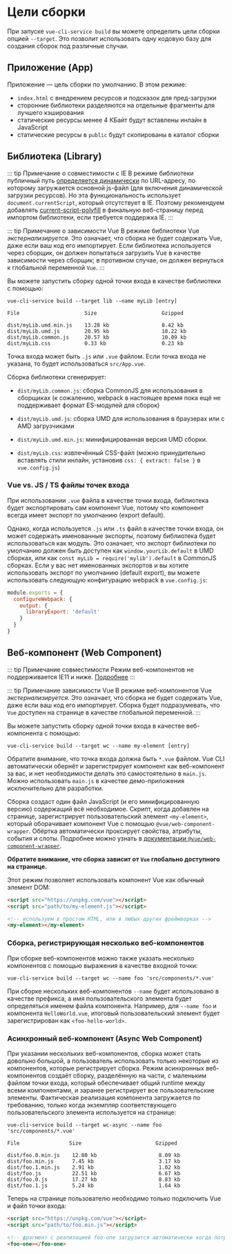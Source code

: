 # Цели сборки

При запуске `vue-cli-service build` вы можете определить цели сборки опцией `--target`. Это позволит использовать одну кодовую базу для создания сборок под различные случаи.

## Приложение (App)

Приложение — цель сборки по умолчанию. В этом режиме:

- `index.html` с внедрением ресурсов и подсказок для пред-загрузки
- сторонние библиотеки разделяются на отдельные фрагменты для лучшего кэширования
- статические ресурсы менее 4 КБайт будут вставлены инлайн в JavaScript
- статические ресурсы в `public` будут скопированы в каталог сборки

## Библиотека (Library)

::: tip Примечание о совместимости с IE
В режиме библиотеки публичный путь [определяется динамически](https://github.com/vuejs/vue-cli/blob/dev/packages/@svel/cli-service/lib/commands/build/setPublicPath.js) по URL-адресу, по которому загружается основной js-файл (для включения динамической загрузки ресурсов). Но эта функциональность использует `document.currentScript`, который отсутствует в IE. Поэтому рекомендуем добавлять [current-script-polyfill](https://www.npmjs.com/package/current-script-polyfill) в финальную веб-страницу перед импортом библиотеки, если требуется поддержка IE.
:::

::: tip Примечание о зависимости Vue
В режиме библиотеки Vue *экстернализируется*. Это означает, что сборка не будет содержать Vue, даже если ваш код его импортирует. Если библиотека используется через сборщик, он должен попытаться загрузить Vue в качестве зависимости через сборщик; в противном случае, он должен вернуться к глобальной переменной `Vue`.
:::

Вы можете запустить сборку одной точки входа в качестве библиотеки с помощью:

```
vue-cli-service build --target lib --name myLib [entry]
```

```
File                     Size                     Gzipped

dist/myLib.umd.min.js    13.28 kb                 8.42 kb
dist/myLib.umd.js        20.95 kb                 10.22 kb
dist/myLib.common.js     20.57 kb                 10.09 kb
dist/myLib.css           0.33 kb                  0.23 kb
```

Точка входа может быть `.js` или `.vue` файлом. Если точка входа не указана, то будет использоваться `src/App.vue`.

Сборка библиотеки сгенерирует:

- `dist/myLib.common.js`: сборка CommonJS для использования в сборщиках (к сожалению, webpack в настоящее время пока ещё не поддерживает формат ES-модулей для сборок)

- `dist/myLib.umd.js`: сборка UMD для использования в браузерах или с AMD загрузчиками

- `dist/myLib.umd.min.js`: минифицированная версия UMD сборки.

- `dist/myLib.css`: извлечённый CSS-файл (можно принудительно вставлять стили инлайн, установив `css: { extract: false }` в `vue.config.js`)

### Vue vs. JS / TS файлы точек входа

При использовании `.vue` файла в качестве точки входа, библиотека будет экспортировать сам компонент Vue, потому что компонент всегда имеет экспорт по умолчанию (export default).

Однако, когда используется `.js` или `.ts` файл в качестве точки входа, он может содержать именованные экспорты, поэтому библиотека будет использоваться как модуль. Это означает, что экспорт библиотеки по умолчанию должен быть доступен как `window.yourLib.default` в UMD сборках, или как `const myLib = require('mylib').default` в CommonJS сборках. Если у вас нет именованных экспортов и вы хотите использовать экспорт по умолчанию (default export), вы можете использовать следующую конфигурацию webpack в `vue.config.js`:

``` js
module.exports = {
  configureWebpack: {
    output: {
      libraryExport: 'default'
    }
  }
}
```

## Веб-компонент (Web Component)

::: tip Примечание совместимости
Режим веб-компонентов не поддерживается IE11 и ниже. [Подробнее](https://github.com/vuejs/vue-web-component-wrapper#compatibility)
:::

::: tip Примечание зависимости Vue
В режиме веб-компонентов Vue *экстернализируется.* Это означает, что сборка не будет содержать Vue, даже если ваш код его импортирует. Сборка будет подразумевать, что `Vue` доступен на странице в качестве глобальной переменной.
:::

Вы можете запустить сборку одной точки входа в качестве веб-компонента с помощью:

```
vue-cli-service build --target wc --name my-element [entry]
```

Обратите внимание, что точка входа должна быть `*.vue` файлом. Vue CLI автоматически обернёт и зарегистрирует компонент как веб-компонент за вас, и нет необходимости делать это самостоятельно в `main.js`. Можно использовать `main.js` в качестве демо-приложения исключительно для разработки.

Сборка создаст один файл JavaScript (и его минифицированную версию) содержащий всё необходимое. Скрипт, когда добавлен на странице, зарегистрирует пользовательский элемент `<my-element>`, который оборачивает компонент Vue с помощью `@vue/web-component-wrapper`. Обёртка автоматически проксирует свойства, атрибуты, события и слоты. Подробнее можно узнать в [документации `@vue/web-component-wrapper`](https://github.com/vuejs/vue-web-component-wrapper).

**Обратите внимание, что сборка зависит от `Vue` глобально доступного на странице.**

Этот режим позволяет использовать компонент Vue как обычный элемент DOM:

``` html
<script src="https://unpkg.com/vue"></script>
<script src="path/to/my-element.js"></script>

<!-- используем в простом HTML, или в любых других фреймворках -->
<my-element></my-element>
```

### Сборка, регистрирующая несколько веб-компонентов

При сборке веб-компонентов можно также указать несколько компонентов с помощью выражения в качестве входной точки:

```
vue-cli-service build --target wc --name foo 'src/components/*.vue'
```

При сборке нескольких веб-компонентов `--name` будет использовано в качестве префикса, а имя пользовательского элемента будет определяться именем файла компонента. Например, для `--name foo` и компонента `HelloWorld.vue`, итоговый пользовательский элемент будет зарегистрирован как `<foo-hello-world>`.

### Асинхронный веб-компонент (Async Web Component)

При указании нескольких веб-компонентов, сборка может стать довольно большой, а пользователь использовать только некоторые из компонентов, которые регистрирует сборка. Режим асинхронных веб-компонентов создаёт сборку, разделённую на части, с маленьким файлом точки входа, который обеспечивает общий runtime между всеми компонентами, и заранее регистрирует все пользовательские элементы. Фактическая реализация компонента загружается по требованию, только когда экземпляр соответствующего пользовательского элемента используется на странице:

```
vue-cli-service build --target wc-async --name foo 'src/components/*.vue'
```

```
File                Size                        Gzipped

dist/foo.0.min.js    12.80 kb                    8.09 kb
dist/foo.min.js      7.45 kb                     3.17 kb
dist/foo.1.min.js    2.91 kb                     1.02 kb
dist/foo.js          22.51 kb                    6.67 kb
dist/foo.0.js        17.27 kb                    8.83 kb
dist/foo.1.js        5.24 kb                     1.64 kb
```

Теперь на странице пользователю необходимо только подключить Vue и файл точки входа:

``` html
<script src="https://unpkg.com/vue"></script>
<script src="path/to/foo.min.js"></script>

<!-- фрагмент с реализацией foo-one загрузится автоматически когда потребуется -->
<foo-one></foo-one>
```
